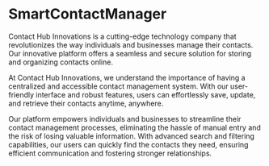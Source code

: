 # SmartContactManager

Contact Hub Innovations is a cutting-edge technology company that revolutionizes the way individuals and businesses manage their contacts. Our innovative platform offers a seamless and secure solution for storing and organizing contacts online.

At Contact Hub Innovations, we understand the importance of having a centralized and accessible contact management system. With our user-friendly interface and robust features, users can effortlessly save, update, and retrieve their contacts anytime, anywhere.

Our platform empowers individuals and businesses to streamline their contact management processes, eliminating the hassle of manual entry and the risk of losing valuable information. With advanced search and filtering capabilities, our users can quickly find the contacts they need, ensuring efficient communication and fostering stronger relationships.
